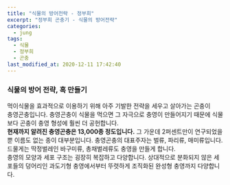 ```yaml
---
title: "식물의 방어전략 - 정부희"
excerpt: "정부희 곤충기 - 식물의 방어전략"
categories:
  - jung
tags:
  - 식물
  - 정부희
  - 곤충
last_modified_at: 2020-12-11 17:42:40
---
```



### 식물의 방어 전략, 혹 만들기

먹이식물을 효과적으로 이용하기 위해 아주 기발한 전략을 세우고 살아가는 곤충이  
충영곤충입니다.  충영곤충이 식물을 먹으면 그 자극으로 충영이 만들어지기 때문에 식물보다 곤충이 충영 형성에 훨씬 더 공헌합니다.  
  **현재까지 알려진 충영곤충은 13,000종 정도입니다.**  그 가운데 2퍼센트만이 연구되었을 뿐 이름도 없는 종이 대부분입니다.  충영곤충의 대표주자는 벌류, 파리류, 매미류입니다.  드물게는 딱정벌레인 바구미류, 총채벌레류도 충영을 만들게 합니다.  
충영의 모양과 세포 구조는 굉장히 복잡하고 다양합니다.  상대적으로 분화되지 않은 세포들의 덩어리인 과도기형 충영에서부터 뚜렷하게 조직화된 완성형 충영까지 다양합니다.

